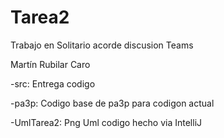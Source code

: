 # Tarea2

Trabajo en Solitario acorde discusion Teams

Martín Rubilar Caro

-src: Entrega codigo

-pa3p: Codigo base de pa3p para codigon actual

-UmlTarea2: Png Uml codigo hecho via IntelliJ